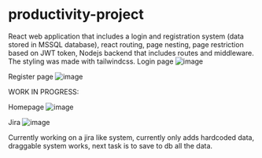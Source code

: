 # productivity-project

React web application that includes a login and registration system 
(data stored in MSSQL database), react routing, page nesting, page 
restriction based on JWT token, Nodejs backend that includes routes
and middleware. The styling was made with tailwindcss.
Login page
![image](https://user-images.githubusercontent.com/102463065/177058125-a0ab6e49-ad93-4ee8-a8a5-34b74d362aa7.png)

Register page
![image](https://user-images.githubusercontent.com/102463065/177058136-dcb87f0b-9590-4d3f-bc8b-b79e6ec212f4.png)

WORK IN PROGRESS:

Homepage
![image](https://user-images.githubusercontent.com/102463065/177058148-695071b5-0623-44db-9074-1a0fdff15947.png)

Jira
![image](https://user-images.githubusercontent.com/102463065/177058167-ecf52ed9-1fc5-4812-a993-90149ed5395c.png)



Currently working on a jira like system, currently only adds hardcoded data, draggable system works, next task is
to save to db all the data.
